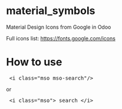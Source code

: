 # material_symbols
Material Design Icons from Google in Odoo

Full icons list: https://fonts.google.com/icons

# How to use
<pre> &lt;i class="mso mso-search"/> </pre>
or
<pre> &lt;i class="mso"> search &lt;/i> </pre>
